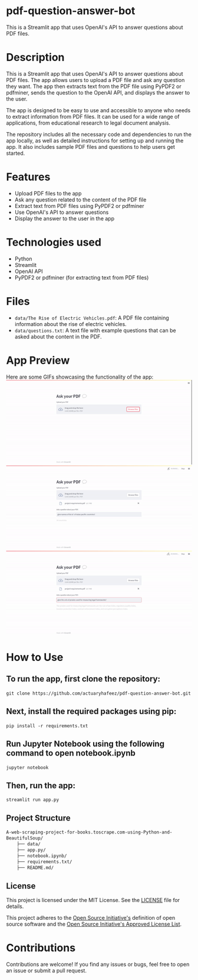 # pdf-question-answer-bot
This is a Streamlit app that uses OpenAI's API to answer questions about PDF files.

# Description

This is a Streamlit app that uses OpenAI's API to answer questions about PDF files. The app allows users to upload a PDF file and ask any question they want. The app then extracts text from the PDF file using PyPDF2 or pdfminer, sends the question to the OpenAI API, and displays the answer to the user.

The app is designed to be easy to use and accessible to anyone who needs to extract information from PDF files. It can be used for a wide range of applications, from educational research to legal document analysis.

The repository includes all the necessary code and dependencies to run the app locally, as well as detailed instructions for setting up and running the app. It also includes sample PDF files and questions to help users get started.

# Features
* Upload PDF files to the app
* Ask any question related to the content of the PDF file
* Extract text from PDF files using PyPDF2 or pdfminer
* Use OpenAI's API to answer questions
* Display the answer to the user in the app
# Technologies used
* Python
* Streamlit
* OpenAI API
* PyPDF2 or pdfminer (for extracting text from PDF files)

# Files

- `data/The Rise of Electric Vehicles.pdf`: A PDF file containing information about the rise of electric vehicles.
- `data/questions.txt`: A text file with example questions that can be asked about the content in the PDF.

# App Preview
Here are some GIFs showcasing the functionality of the app:
![GIF 1](./data/gif1.gif)
![GIF 2](./data/gif2.gif)
![GIF 3](./data/gif3.gif)

# How to Use
## To run the app, first clone the repository:
    git clone https://github.com/actuaryhafeez/pdf-question-answer-bot.git
## Next, install the required packages using pip:
    pip install -r requirements.txt
## Run Jupyter Notebook using the following command to open notebook.ipynb
    jupyter notebook
    
## Then, run the app:
    streamlit run app.py

## Project Structure 

    A-web-scraping-project-for-books.toscrape.com-using-Python-and-BeautifulSoup/
        ├── data/
        ├── app.py/
        ├── notebook.ipynb/
        ├── requirements.txt/
        ├── README.md/

## License

This project is licensed under the MIT License. See the [LICENSE](LICENSE) file for details.

This project adheres to the [Open Source Initiative's](https://opensource.org) definition of open source software and the [Open Source Initiative's Approved License List](https://opensource.org/licenses/alphabetical).

# Contributions
Contributions are welcome! If you find any issues or bugs, feel free to open an issue or submit a pull request.
